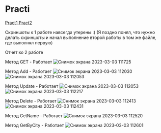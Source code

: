 # Practi
<a href="BackendApi/BackendApi/Controllers/WeatherForecastController.cs" > Pract1 </a>
<a href="BackendApi/BackendApi/BackendApi/BackendApi/Controllers.cs" > Pract2 </a>

Скриншоты к 1 работе навсегда утерены :( (Я поздно понял, что нужно делать скриншоты и начал выполнение второй работы в том же файле, где выполнял первую)

Отчет ко 2 работе

Метод GET - Работает
![Снимок экрана 2023-03-03 111725](https://user-images.githubusercontent.com/124985840/222671462-ade6562c-1dba-4dc5-9c09-560175fd8149.png)

Метод Add - Работает
![Снимок экрана 2023-03-03 112030](https://user-images.githubusercontent.com/124985840/222671772-1666c8ca-c113-4a73-80fb-14cf4c576ef2.png)
![Снимок экрана 2023-03-03 112053](https://user-images.githubusercontent.com/124985840/222671798-a2d0f3c4-8e61-4a6f-b8d5-6cd04a7b4dc1.png)

Метод Update - Работает
![Снимок экрана 2023-03-03 112053](https://user-images.githubusercontent.com/124985840/222671989-23685bc6-bbcf-43ab-8c3e-157dd3cd284d.png)
![Снимок экрана 2023-03-03 112217](https://user-images.githubusercontent.com/124985840/222672002-27640156-fc43-4a39-bde4-0b8b287d9f20.png)

Метод Delete - Работает
![Снимок экрана 2023-03-03 112413](https://user-images.githubusercontent.com/124985840/222672571-4b3f2281-4f27-413f-b3f9-a8c27ca648d9.png)
![Снимок экрана 2023-03-03 112431](https://user-images.githubusercontent.com/124985840/222672586-844b433d-27a0-4541-a5cf-2a151744299f.png)

Метод GetName - Работает
![Снимок экрана 2023-03-03 112520](https://user-images.githubusercontent.com/124985840/222672171-de076f8e-c361-4e74-a237-a7e6032136b7.png)

Метод GetByCity - Работает
![Снимок экрана 2023-03-03 112601](https://user-images.githubusercontent.com/124985840/222672202-49ea3618-61db-4600-9625-c744e87bd7d1.png)

